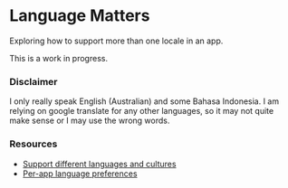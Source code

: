 # Language Matters

Exploring how to support more than one locale in an app. 

This is a work in progress.


### Disclaimer

I only really speak English (Australian) and some Bahasa Indonesia. I am relying on google translate for any other languages, so it may not quite make sense or I may use the wrong words.

### Resources

- [Support different languages and cultures](https://developer.android.com/training/basics/supporting-devices/languages#kotlin)
- [Per-app language preferences](https://developer.android.com/guide/topics/resources/app-languages#app-language-settings)
